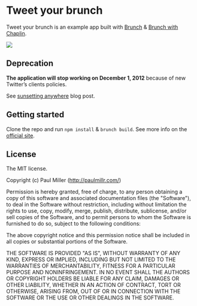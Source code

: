 # Tweet your brunch
Tweet your brunch is an example app built with [Brunch](http://brunch.io) &
[Brunch with Chaplin](https://github.com/paulmillr/brunch-with-chaplin).

![](http://brunch.io/images/screenshots/twitter.png)

## Deprecation
**The application will stop working on December 1, 2012**
because of new Twitter’s clients policies.

See [sunsetting anywhere](https://dev.twitter.com/blog/sunsetting-anywhere) blog post.

## Getting started
Clone the repo and run `npm install` & `brunch build`.
See more info on the [official site](http://brunch.io).

## License
The MIT license.

Copyright (c) Paul Miller (http://paulmillr.com/)

Permission is hereby granted, free of charge, to any person obtaining a copy of
this software and associated documentation files (the "Software"), to deal in
the Software without restriction, including without limitation the rights to
use, copy, modify, merge, publish, distribute, sublicense, and/or sell copies
of the Software, and to permit persons to whom the Software is furnished to do
so, subject to the following conditions:

The above copyright notice and this permission notice shall be included in all
copies or substantial portions of the Software.

THE SOFTWARE IS PROVIDED "AS IS", WITHOUT WARRANTY OF ANY KIND, EXPRESS OR
IMPLIED, INCLUDING BUT NOT LIMITED TO THE WARRANTIES OF MERCHANTABILITY,
FITNESS FOR A PARTICULAR PURPOSE AND NONINFRINGEMENT. IN NO EVENT SHALL THE
AUTHORS OR COPYRIGHT HOLDERS BE LIABLE FOR ANY CLAIM, DAMAGES OR OTHER
LIABILITY, WHETHER IN AN ACTION OF CONTRACT, TORT OR OTHERWISE, ARISING FROM,
OUT OF OR IN CONNECTION WITH THE SOFTWARE OR THE USE OR OTHER DEALINGS IN THE
SOFTWARE.
